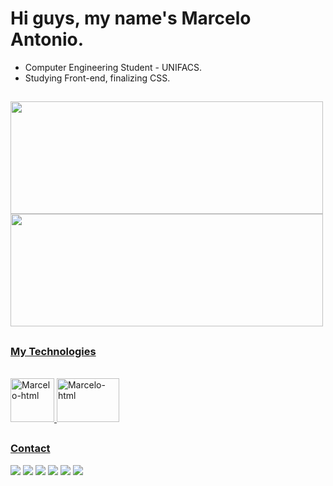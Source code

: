 <h1>Hi guys, my name's Marcelo Antonio.</h1>

- Computer Engineering Student - UNIFACS.
- Studying Front-end, finalizing CSS.
 
##

<div>
  <a href="https://github.com/Marcelo-celes">
  <img height="180cm" width="500cm" src="https://github-readme-stats.vercel.app/api?username=Marcelo-celes&count_private=true&show_icons=true&theme=radical">
  <img height="180cm" width="500cm" src="https://github-readme-stats.vercel.app/api/top-langs/?username=Marcelo-celes&theme=radical&hide=javascript,html" src="https://github.com/Marcelo-celes/github-readme-stats">
</div>
  
##
  
  <h3>My Technologies</h3>
  <div style="display: inline_block"><br>
    <img text-align="center" alt="Marcelo-html" height="70" width="70" src="https://cdn.jsdelivr.net/gh/devicons/devicon/icons/html5/html5-original-wordmark.svg"/>     
    <img text-align="center" alt="Marcelo-html" height="70" width="100" src="https://cdn.jsdelivr.net/gh/devicons/devicon/icons/css3/css3-original-wordmark.svg"/>
  </div>
  
  ##
  
  <h3>Contact</h3>
  <div>
    <a href="https://www.linkedin.com/in/marcelo-antonio-maia-santana-celes-2650a7242/"><img src="https://img.shields.io/badge/LinkedIn-0077B5?style=for-the-badge&logo=linkedin&logoColor=white"></a>
    <a href="workceles@gmail.com"><img src="https://img.shields.io/badge/Gmail-D14836?style=for-the-badge&logo=gmail&logoColor=white"></a>
    <a href="https://www.instagram.com/eoceles_/"><img src="https://img.shields.io/badge/Instagram-E4405F?style=for-the-badge&logo=instagram&logoColor=white"></a>
    <a href="https://twitter.com/mrsrceles"><img src="https://img.shields.io/badge/Twitter-1DA1F2?style=for-the-badge&logo=twitter&logoColor=white"></a>
    <a href="https://github.com/Marcelo-celes"><img src="https://img.shields.io/badge/GitHub-100000?style=for-the-badge&logo=github&logoColor=white"></a>
    <a href=""><img src="https://img.shields.io/badge/Discord-7289DA?style=for-the-badge&logo=discord&logoColor=white"></a>
  </div>
